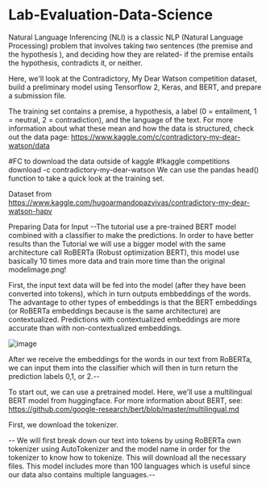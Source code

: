 # Lab-Evaluation-Data-Science
Natural Language Inferencing (NLI) is a classic NLP (Natural Language Processing) problem that involves taking two sentences (the premise and the hypothesis ), and deciding how they are related- if the premise entails the hypothesis, contradicts it, or neither.

Here, we'll look at the Contradictory, My Dear Watson competition dataset, build a preliminary model using Tensorflow 2, Keras, and BERT, and prepare a submission file.

The training set contains a premise, a hypothesis, a label (0 = entailment, 1 = neutral, 2 = contradiction), and the language of the text. For more information about what these mean and how the data is structured, check out the data page: https://www.kaggle.com/c/contradictory-my-dear-watson/data

#FC to download the data outside of kaggle
#!kaggle competitions download -c contradictory-my-dear-watson 
We can use the pandas head() function to take a quick look at the training set.

Dataset from https://www.kaggle.com/hugoarmandopazvivas/contradictory-my-dear-watson-hapv

Preparing Data for Input
--The tutorial use a pre-trained BERT model combined with a classifier to make the predictions. In order to have better results than the Tutorial we will use a bigger model with the same architecture call RoBERTa (Robust optimization BERT), this model use basically 10 times more data and train more time than the original modelimage.png!

First, the input text data will be fed into the model (after they have been converted into tokens), which in turn outputs embbeddings of the words. The advantage to other types of embeddings is that the BERT embeddings (or RoBERTa embeddings because is the same architecture) are contextualized. Predictions with contextualized embeddings are more accurate than with non-contextualized embeddings.

![image](https://user-images.githubusercontent.com/96504008/158646868-97e7c382-4c86-4121-97a1-62369b9bce9b.png)

After we receive the embeddings for the words in our text from RoBERTa, we can input them into the classifier which will then in turn return the prediction labels 0,1, or 2.--

To start out, we can use a pretrained model. Here, we'll use a multilingual BERT model from huggingface. For more information about BERT, see: https://github.com/google-research/bert/blob/master/multilingual.md

First, we download the tokenizer.

-- We will first break down our text into tokens by using RoBERTa own tokenizer using AutoTokenizer and the model name in order for the tokenizer to know how to tokenize. This will download all the necessary files. This model includes more than 100 languages which is useful since our data also contains multiple languages.--
